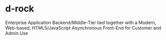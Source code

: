 # d-rock
Enterprise Application Backend/Middle-Tier tied together with a Modern, Web-based, HTML5/JavaScript Asynchronous Front-End for Customer and Admin Use
